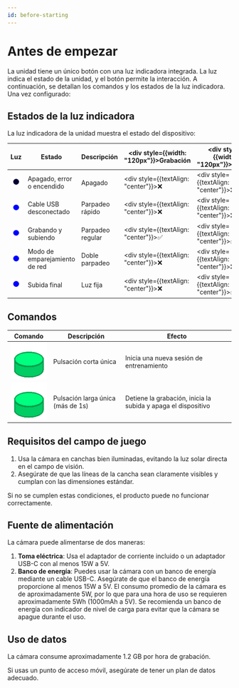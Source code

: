 ```yaml
---
id: before-starting
---
```


# Antes de empezar

La unidad tiene un único botón con una luz indicadora integrada. La luz indica el estado de la unidad, y el botón permite la interacción.
A continuación, se detallan los comandos y los estados de la luz indicadora.
Una vez configurado:

## Estados de la luz indicadora

La luz indicadora de la unidad muestra el estado del dispositivo:

| Luz                                                       | Estado                            | Descripción        | <div style={{width: "120px"}}>Grabación</div> | <div style={{width: "120px"}}>Subida</div>   | <div style={{width: "120px"}}>Emparejamiento</div> |
|-----------------------------------------------------------|-----------------------------------|--------------------|---------------------------------------------------|----------------------------------------------|------------------------------------------------------------|
| ![apagado](/img/blink1_1000ms_0_0ms.gif)                 | Apagado, error o encendido        | Apagado           | <div style={{textAlign: "center"}}>❌</div>        | <div style={{textAlign: "center"}}>❌</div>   | <div style={{textAlign: "center"}}>❌</div>       |
| ![parpadeo_rápido](/img/blink1_200ms_50_0ms.gif)         | Cable USB desconectado            | Parpadeo rápido   | <div style={{textAlign: "center"}}>❌</div>        | <div style={{textAlign: "center"}}>❌</div>   | <div style={{textAlign: "center"}}>❌</div>       |
| ![parpadeo_medio](/img/blink1_1000ms_50_0ms.gif)         | Grabando y subiendo               | Parpadeo regular  | <div style={{textAlign: "center"}}>✅</div>        | <div style={{textAlign: "center"}}>✅</div>   | <div style={{textAlign: "center"}}>❌</div>       |
| ![doble_parpadeo](/img/blink2_400ms_50_1000ms.gif)       | Modo de emparejamiento de red     | Doble parpadeo    | <div style={{textAlign: "center"}}>❌</div>        | <div style={{textAlign: "center"}}>❌</div>   | <div style={{textAlign: "center"}}>✅</div>       |
| ![luz_encendida](/img/blink1_1000ms_100_0ms.gif)         | Subida final                      | Luz fija          | <div style={{textAlign: "center"}}>❌</div>        | <div style={{textAlign: "center"}}>✅</div>   | <div style={{textAlign: "center"}}>❌</div>       |

## Comandos

| Comando                                                | Descripción                         | Efecto                                                      |
|--------------------------------------------------------|-------------------------------------|-------------------------------------------------------------|
| ![pulsación_corta](/img/button_spring_green_short.gif) | Pulsación corta única               | Inicia una nueva sesión de entrenamiento                   |
| ![pulsación_larga](/img/button_spring_green_long.gif)  | Pulsación larga única (más de 1s)   | Detiene la grabación, inicia la subida y apaga el dispositivo|

## Requisitos del campo de juego

1. Usa la cámara en canchas bien iluminadas, evitando la luz solar directa en el campo de visión.
2. Asegúrate de que las líneas de la cancha sean claramente visibles y cumplan con las dimensiones estándar.

Si no se cumplen estas condiciones, el producto puede no funcionar correctamente.

## Fuente de alimentación

La cámara puede alimentarse de dos maneras:

1. **Toma eléctrica**: Usa el adaptador de corriente incluido o un adaptador USB-C con al menos 15W a 5V.
2. **Banco de energía**: Puedes usar la cámara con un banco de energía mediante un cable USB-C. Asegúrate de que el banco de energía proporcione al menos 15W a 5V. El consumo promedio de la cámara es de aproximadamente 5W, por lo que para una hora de uso se requieren aproximadamente 5Wh (1000mAh a 5V). Se recomienda un banco de energía con indicador de nivel de carga para evitar que la cámara se apague durante el uso.

## Uso de datos

La cámara consume aproximadamente 1.2 GB por hora de grabación.

Si usas un punto de acceso móvil, asegúrate de tener un plan de datos adecuado.
